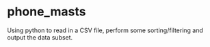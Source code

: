 # phone_masts
Using python to read in a CSV file, perform some sorting/filtering and output the data subset.
